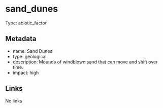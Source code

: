 # sand_dunes

Type: abiotic_factor

## Metadata

- name: Sand Dunes
- type: geological
- description: Mounds of windblown sand that can move and shift over time.
- impact: high

## Links

No links
